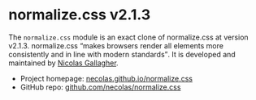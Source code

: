 # normalize.css v2.1.3

The `normalize.css` module is an exact clone of normalize.css at version v2.1.3.
normalize.css <q>makes browsers render all elements more consistently and in
line with modern standards</q>. It is developed and maintained by [Nicolas
Gallagher](https://twitter.com/necolas).

* Project homepage: [necolas.github.io/normalize.css](http://necolas.github.io/normalize.css/)
* GitHub repo: [github.com/necolas/normalize.css](https://github.com/necolas/normalize.css/)
